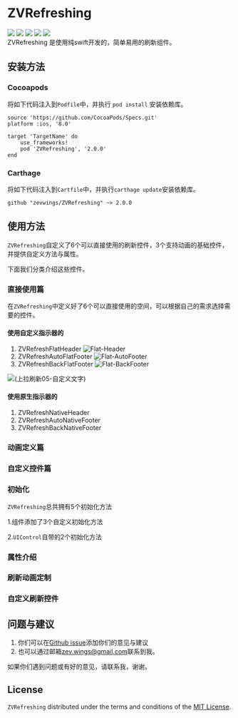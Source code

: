 # ZVRefreshing

![](https://img.shields.io/badge/Carthage-compatible-4BC51D.svg)[]()
![](https://img.shields.io/badge/pod-1.4.0-4BC51D.svg?style=flat)[](https://cocoapods.org)
![](https://img.shields.io/badge/platform-ios-4BC51D.svg)
![](https://img.shields.io/badge/swift-4.0.0-4BC51D.svg)
![](https://img.shields.io/badge/License-MIT-4BC51D.svg)
<br/>
ZVRefreshing 是使用纯swift开发的，简单易用的刷新组件。

## 安装方法

### Cocoapods 
将如下代码注入到`Podfile`中，并执行 `pod install` 安装依赖库。

```
source 'https://github.com/CocoaPods/Specs.git'
platform :ios, '8.0'

target 'TargetName' do
    use_frameworks!
    pod 'ZVRefreshing', '2.0.0'
end
```

### Carthage 

将如下代码注入到`Cartfile`中，并执行`carthage update`安装依赖库。
```
github "zevwings/ZVRefreshing" ~> 2.0.0
```

## 使用方法

`ZVRefreshing`自定义了6个可以直接使用的刷新控件，3个支持动画的基础控件，并提供自定义方法与属性。

下面我们分类介绍这些控件。

### 直接使用篇

在`ZVRefreshing`中定义好了6个可以直接使用的空间，可以根据自己的需求选择需要的控件。

#### 使用自定义指示器的
1. ZVRefreshFlatHeader
![Flat-Header](https://github.com/zevwings/ZVRefreshing/blob/master/Documents/Resource/Flat-Header.gif)
2. ZVRefreshAutoFlatFooter
![Flat-AutoFooter](https://github.com/zevwings/ZVRefreshing/blob/master/Documents/Resource/Flat-AutoFooter.gif)
3. ZVRefreshBackFlatFooter
![Flat-BackFooter](https://github.com/zevwings/ZVRefreshing/blob/master/Documents/Resource/Flat-BackFooter.gif)

![(上拉刷新05-自定义文字)](http://images0.cnblogs.com/blog2015/497279/201506/141205295511153.gif)
  
#### 使用原生指示器的
1. ZVRefreshNativeHeader
2. ZVRefreshAutoNativeFooter
3. ZVRefreshBackNativeFooter




### 动画定义篇


### 自定义控件篇

### 初始化

`ZVRefreshing`总共拥有5个初始化方法

1.组件添加了3个自定义初始化方法

2.`UIControl`自带的2个初始化方法

### 属性介绍

### 刷新动画定制

### 自定义刷新控件


## 问题与建议
1. 你们可以在[Github issue](https://github.com/zevwings/ZVRefreshing/issues)添加你们的意见与建议
2. 也可以通过邮箱<zev.wings@gmail.com>联系到我。

如果你们遇到问题或有好的意见，请联系我，谢谢。

## License
`ZVRefreshing` distributed under the terms and conditions of the [MIT License](https://github.com/zevwings/ZVRefreshing/blob/master/LICENSE).